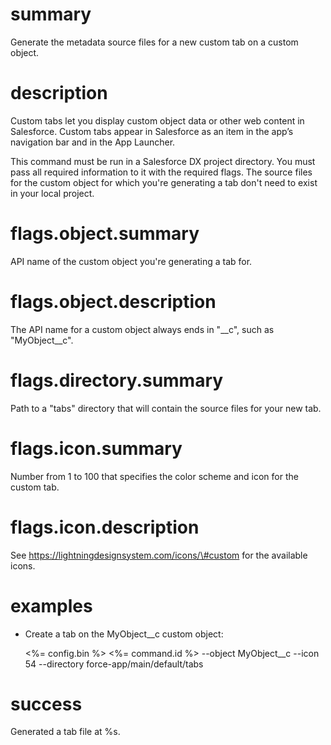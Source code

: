 # summary

Generate the metadata source files for a new custom tab on a custom object.

# description

Custom tabs let you display custom object data or other web content in Salesforce. Custom tabs appear in Salesforce as an item in the app’s navigation bar and in the App Launcher.

This command must be run in a Salesforce DX project directory. You must pass all required information to it with the required flags. The source files for the custom object for which you're generating a tab don't need to exist in your local project.

# flags.object.summary

API name of the custom object you're generating a tab for.

# flags.object.description

The API name for a custom object always ends in "__c", such as "MyObject__c".

# flags.directory.summary

Path to a "tabs" directory that will contain the source files for your new tab.

# flags.icon.summary

Number from 1 to 100 that specifies the color scheme and icon for the custom tab.

# flags.icon.description

See https://lightningdesignsystem.com/icons/\#custom for the available icons.

# examples

- Create a tab on the MyObject__c custom object:

  <%= config.bin %> <%= command.id %> --object MyObject__c --icon 54 --directory force-app/main/default/tabs

# success

Generated a tab file at %s.
